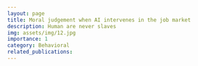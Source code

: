 ```yaml
---
layout: page
title: Moral judgement when AI intervenes in the job market
description: Human are never slaves
img: assets/img/12.jpg
importance: 1
category: Behavioral
related_publications: 
---
```

